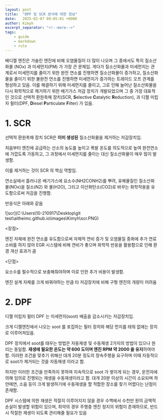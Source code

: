 ```yaml
---
layout: post
title:  "DPF 및 SCR 센서에 대한 정보"
date:   2025-02-07 09:05:01 +0900
author: Kimyh
excerpt_separator: "<!--more-->"
tags:
    - guide
    - markdown
    - rule
---
```


배디젤 엔진은 가솔린 엔진에 비해 오염물질이 더 많이 나오며 그 중에서도 특히 질소산화물 (NOx) 과 미세먼지(PM) 가 가장 큰 문제임. 게다가 질소산화물과 미세먼지는 관계로서 미세먼지를 줄이기 위한 완전 연소를 진행하면 질소산화물이 증가하고, 질소산화물을 줄이기 위한 불완전 연소를 진행하면 미세먼지가 증가하는 트레이드 오프 관계를 형성하고 있음. 이를 해결하기 위해 미세먼지를 줄이고, 그로 인해 늘어난 질소산화물을 다시 화학적으로 제거하기 위한 배기가스 저감 장치가 개발되었으며 그 중 가장 대표적인 것으로 선택적 환원촉매 장치(SCR, **S**elective **C**atalytic **R**eduction), 과  디젤 미립자 필터(DPF, **D**iesel **P**articulate **F**ilter) 가 있음. 

<!--more-->

# 1. SCR

선택적 환원촉매 장치 SCR은 **이미 생성된** 질소산화물을 제거하는 저감장치임.

처음부터 엔진에 공급하는 산소의 농도를 높이고 폭발 온도를 의도적으로 높여 완전연소에 가깝도록 가동하고, 그 과정에서 미세먼지를 줄이는 대신 질소산화물이 매우 많이 발생함.

이를 제거하는 것이 SCR 의 핵심 역할임.

연소실에서 흘러나온 배기가스에 요소수(NH2CONH2)를 뿌려, 유해물질인 질소산화물(NOx)을 질소(N2) 와 물(H2O), 그리고 이산화탄소(CO2)로 바꾸는 화학작용을 유도함으로써 저감을 진행함.

반응식은 아래와 같음

![scr](C:\Users\10-210917\Desktop\git test\aitheimc.github.io\images\Kimyh\scr.PNG)

<장점>

엔진 자체에 완전 연소를 유도함으로써 자체적 연비 증가 및 오염물질 중화에 추가 연료소비를 하지 않아 EGR 시스템에 비해 연비가 좋으며 화학적 반응을 활용함으로 인해 환경 개선 효과가 큼

<단점>

요소수를 필수적으로 보충해줘야하며 이로 인한 추가 비용이 발생함.

엔진 설계 자체를 크게 바꿔야하는 만큼 타 저감장치에 비해 구형 엔진의 개량이 어려움

# 2. DPF

디젤 미립자 필터 DPF 는 미세먼지(soot) 배출을 감소시키는 저감장치임.

크게 디젤엔진에서 나오는 soot 를 포집하는 필터 장치와 해당 먼지를 태워 없애는 장치로 이루어져있음.

DPF 장치에서 soot를 태우는 방법은 자동재생 및 수동재생 2가지의 방법이 있으나 원리는 동일함.
**재생에 필요한 온도는 약 600 도이며 엔진 RPM 약 2000 을 유지**하여야 함.
이러한 조건을 맞추기 위해선 대개 20분 정도의 정속주행을 요구하며 이때 자동적으로 soot가 제거되는 것을 자동재생 이라고 함.

하지만 이러한 조건을 만족하지 못하여 지속적으로 soot 가 쌓이게 되는 경우, 운전자에 의해 임의로 진행되는 재생을 수동재생이라고 함. 대개 20분 이상의 시간이 소요되며 하얀매연, 소음 등이 크게 발생하기에 수동재생을 할 적합한 장소를 찾기 어렵다는 난점이 존재함.

DPF 시스템에 의한 재생은 적절히 이루어지지 않을 경우 수백에서 수천만 원의 금액적 손실이 발생할 위험이 있으며, 최악의 경우 주행중 엔진 정지의 위험이 존재하므로, 반드시 적절한 재생이 되도록 관리해줄 필요가 있음
